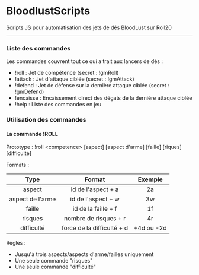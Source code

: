 # BloodlustScripts
Scripts JS pour automatisation des jets de dés BloodLust sur Roll20

___

### Liste des commandes
Les commandes couvrent tout ce qui a trait aux lancers de dés :
* !roll : Jet de compétence (secret : !gmRoll)
* !attack : Jet d'attaque ciblée (secret : !gmAttack)
* !defend : Jet de défense sur la dernière attaque ciblée (secret : !gmDefend)
* !encaisse : Encaissement direct des dégats de la dernière attaque ciblée
* !help : Liste des commandes en jeu

### Utilisation des commandes
#### La commande !ROLL
Prototype : !roll \<competence> [aspect] [aspect d'arme] [faille] [riques] [difficulté]

Formats : 

| Type             | Format                     | Exemple    |
| :--------------: | :------------------------: | :--------: |
| aspect           | id de l'aspect + a         | 2a         |
| aspect de l'arme | id de l'aspect + w         | 3w         |
| faille           | id de la faille + f        | 1f         |
| risques          | nombre de risques + r      | 4r         |
| difficulté       | force de la difficulté + d | +4d ou -2d |

Règles :
* Jusqu'à trois aspects/aspects d'arme/failles uniquement
* Une seule commande "risques"
* Une seule commande "difficulté"
